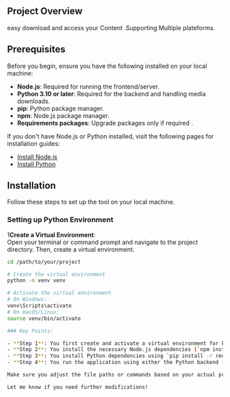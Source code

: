 
## Project Overview
easy download and access your Content .Supporting Multiple plateforms.
 
## Prerequisites

Before you begin, ensure you have the following installed on your local machine:

- **Node.js**: Required for running the frontend/server.
- **Python 3.10 or later**: Required for the backend and handling media downloads.
- **pip**: Python package manager.
- **npm**: Node.js package manager.
- **Requirements packages**: Upgrade packages only if required .

If you don't have Node.js or Python installed, visit the following pages for installation guides:

- [Install Node.js](https://nodejs.org/)
- [Install Python](https://www.python.org/)

## Installation

Follow these steps to set up the tool on your local machine.

### Setting up Python Environment

1**Create a Virtual Environment**:  
   Open your terminal or command prompt and navigate to the project directory. Then, create a virtual environment.

   ```bash
   cd /path/to/your/project

   # Create the virtual environment
   python -m venv venv

   # Activate the virtual environment
   # On Windows:
   venv\Scripts\activate
   # On macOS/Linux:
   source venv/bin/activate

### Key Points:

- **Step 1**: You first create and activate a virtual environment for Python dependencies.
- **Step 2**: You install the necessary Node.js dependencies (`npm install`), followed by running the dev server (`npm run dev`).
- **Step 3**: You install Python dependencies using `pip install -r requirements.txt` in the `/server` directory.
- **Step 4**: You run the application using either the Python backend (`python your_backend_script.py`) or the frontend/server   Using (`npm run dev`).

Make sure you adjust the file paths or commands based on your actual project structure (e.g., which Python script or server is run by default).

Let me know if you need further modifications!

